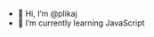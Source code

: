 - 👋 Hi, I’m @plikaj
- 🌱 I’m currently learning JavaScript

<!---
plikaj/plikaj is a ✨ special ✨ repository because its `README.md` (this file) appears on your GitHub profile.
You can click the Preview link to take a look at your changes.
--->
